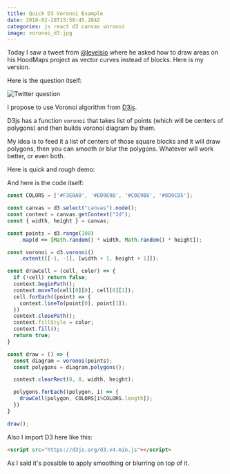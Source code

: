 ```yaml
---
title: Quick D3 Voronoi Example
date: 2018-02-28T15:58:45.284Z
categories: js react d3 canvas voronoi
image: voronoi_d3.jpg
---
```


Today I saw a tweet from [@levelsio](https://twitter.com/levelsio/status/968759873268797440) where he asked how to draw areas on his HoodMaps project as vector curves instead of blocks. Here is my version.

Here is the question itself:

![Twitter question](/pieter_question.png)

I propose to use Voronoi algorithm from [D3js](https://d3js.org/).

D3js has a function `voronoi` that takes list of points (which will be centers of polygons) and then builds voronoi diagram by them.

My idea is to feed it a list of centers of those square blocks and it will draw polygons, then you can smooth or blur the polygons. Whatever will work better, or even both.

Here is quick and rough demo:

<canvas style="width: 100%; border-radius: 4px; cursor: pointer" width="1920" height="1080"></canvas>
<script src="https://d3js.org/d3.v4.min.js"></script>

<script>
  const COLORS = ['#F3E0A0', '#E09E9B', '#C0E9B8', '#8D9CB5'];

  const canvas = d3.select('canvas').node();
  const context = canvas.getContext('2d');
  const { width, height } = canvas;

  const points = d3.range(100)
      .map(d => [Math.random() * width, Math.random() * height]);

  const voronoi = d3.voronoi()
      .extent([[-1, -1], [width + 1, height + 1]]);

  const drawCell = (cell, color) => {
    if (!cell) return false;
    context.beginPath();
    context.moveTo(cell[0][0], cell[0][1]);
    cell.forEach((point) => {
      context.lineTo(point[0], point[1]);
    })
    context.closePath();
    context.fillStyle = color;
    context.fill();
    return true;
  }

  const draw = () => {
    const diagram = voronoi(points);
    const polygons = diagram.polygons();

    context.clearRect(0, 0, width, height);

    polygons.forEach((polygon, i) => {
      drawCell(polygon, COLORS[i%COLORS.length]);
    })
  }

  draw();
</script>

And here is the code itself:

```js
const COLORS = ['#F3E0A0', '#E09E9B', '#C0E9B8', '#8D9CB5'];

const canvas = d3.select("canvas").node();
const context = canvas.getContext("2d");
const { width, height } = canvas;

const points = d3.range(100)
    .map(d => [Math.random() * width, Math.random() * height]);

const voronoi = d3.voronoi()
    .extent([[-1, -1], [width + 1, height + 1]]);

const drawCell = (cell, color) => {
  if (!cell) return false;
  context.beginPath();
  context.moveTo(cell[0][0], cell[0][1]);
  cell.forEach((point) => {
    context.lineTo(point[0], point[1]);
  })
  context.closePath();
  context.fillStyle = color;
  context.fill();
  return true;
}

const draw = () => {
  const diagram = voronoi(points);
  const polygons = diagram.polygons();

  context.clearRect(0, 0, width, height);

  polygons.forEach((polygon, i) => {
    drawCell(polygon, COLORS[i%COLORS.length]);
  })
}

draw();
```

Also I import D3 here like this:

```html
<script src="https://d3js.org/d3.v4.min.js"></script>
```

As I said it's possible to apply smoothing or blurring on top of it.

